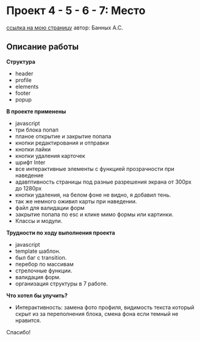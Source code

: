 # Проект 4 - 5 - 6 - 7: Место
[ссылка на мою страницу](https://interind.github.io/mesto/index.html) автор: Банных А.С.

## Описание работы

**Структура**

* header
* profile
* elements
* footer
* popup

**В проекте применены**
* javascript
* три блока попап
* планое открытие и закрытие попапа
* кнопки редактирования и отправки
* кнопки лайки
* кнопки удаления карточек
* шрифт Inter
* все интерактивные элементы с функцией прозрачности при наведение
* адавптивность страницы под разные разрешения экрана от 300px до 1280px
* кнопки удаления, на белом фоне не видно, я добавил тень.
* так же немного оживил карты при наведении. 
* файл для валидации форм
* закрытие попапа по esc и клике мимо формы или картинки. 
* Классы и модули.

**Трудности по ходу выполнения проекта**
* javascript
* template шаблон.
* был баг с transition.
* перебор по массивам
* стрелочные функции.
* валидация форм.
* организация структуры в 7 работе.

**Что хотел бы улучить?**
* Интерактивность:  замена фото профиля, видимость текста который скрыт из за переполнения блока, смена фона если темный не нравится.

Спасибо!
